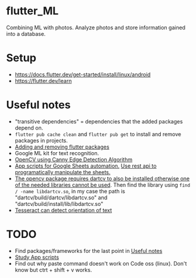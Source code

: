 # flutter_ML
Combining ML with photos. Analyze photos and store information gained into a database.

# Setup
- https://docs.flutter.dev/get-started/install/linux/android
- https://flutter.dev/learn

# Useful notes
- "transitive dependencies" = dependencies that the added packages depend on.
- `flutter pub cache clean` and `flutter pub get` to install and remove packages in projects.
- [Adding and removing flutter packages](https://stackoverflow.com/questions/57213340/how-to-add-a-package-from-command-line-in-flutter)
- Google ML kit for text recognition.
- [OpenCV using Canny Edge Detection Algorithm](https://pub.dev/packages/opencv_core)
- [App scripts for Google Sheets automation.](https://developers.google.com/apps-script) [Use rest api to programatically manipulate the sheets.](https://developers.google.com/apps-script/api/concepts)
- [The opencv package requires dartcv to also be installed otherwise one of the needed libraries cannot be used](https://github.com/rainyl/dartcv/tree/main). Then find the library using `find / -name libdartcv.so`, in my case the path is "dartcv/build/dartcv/libdartcv.so" and "dartcv/build/install/lib/libdartcv.so"
- [Tesseract can detect orientation of text](https://pyimagesearch.com/2022/01/31/correcting-text-orientation-with-tesseract-and-python/)

# TODO
- Find packages/frameworks for the last point in [Useful notes](#Useful-notes)
- [Study App scripts](https://developers.google.com/codelabs/apps-script-fundamentals-1#1)
- Find out why paste command doesn't work on Code oss (linux). Don't know but ctrt + shift + v works.